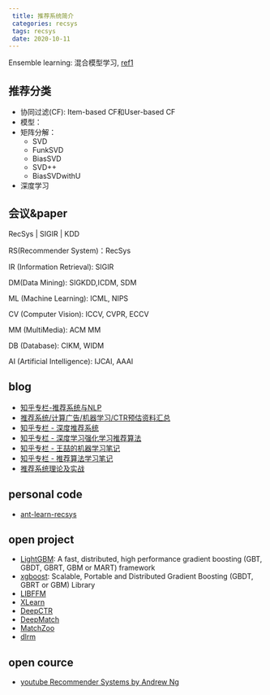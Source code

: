 ```yaml
---
 title: 推荐系统简介
 categories: recsys
 tags: recsys
 date: 2020-10-11
---
```


Ensemble learning: 混合模型学习, [ref1](http://www.scholarpedia.org/article/Ensemble_learning#Voting_based_methods) 

## 推荐分类

- 协同过滤(CF): Item-based CF和User-based CF
- 模型：
- 矩阵分解：
    - SVD
    - FunkSVD
    - BiasSVD
    - SVD++
    - BiasSVDwithU
- 深度学习



## 会议&paper

RecSys | SIGIR | KDD

RS(Recommender System)：RecSys

IR (Information Retrieval): SIGIR

DM(Data Mining): SIGKDD,ICDM, SDM

ML (Machine Learning): ICML, NIPS

CV (Computer Vision): ICCV, CVPR, ECCV

MM (MultiMedia): ACM MM

DB (Database): CIKM, WIDM

AI (Artificial Intelligence): IJCAI, AAAI

## blog

- [知乎专栏-推荐系统与NLP](https://www.zhihu.com/column/c_1068100809786458112)
- [推荐系统/计算广告/机器学习/CTR预估资料汇总](https://awesomeopensource.com/project/mJackie/RecSys)
- [知乎专栏 - 深度推荐系统](https://www.zhihu.com/column/deep-recsys)
- [知乎专栏 - 深度学习强化学习推荐算法](https://www.zhihu.com/column/c_1122565407583678464)
- [知乎专栏 - 王喆的机器学习笔记](https://zhuanlan.zhihu.com/wangzhenotes)
- [知乎专栏 - 推荐算法学习笔记](https://www.zhihu.com/column/c_1223287189188190208)
- [推荐系统理论及实战](https://www.jianshu.com/nb/21403842)


## personal code

- [ant-learn-recsys](https://github.com/peiss/ant-learn-recsys/tree/08f8df7d158706716e9323424f8085d01b047366)


## open project

- [LightGBM](https://github.com/Microsoft/LightGBM): A fast, distributed, high performance gradient boosting (GBT, GBDT, GBRT, GBM or MART) framework
- [xgboost](https://github.com/dmlc/xgboost): Scalable, Portable and Distributed Gradient Boosting (GBDT, GBRT or GBM) Library
- [LIBFFM]()
- [XLearn](https://github.com/aksnzhy/xlearn)
- [DeepCTR](https://github.com/shenweichen/DeepCTR)
- [DeepMatch](https://github.com/shenweichen/DeepMatch)
- [MatchZoo](https://github.com/NTMC-Community/MatchZoo)
- [dlrm](https://github.com/facebookresearch/dlrm)

## open cource

- [youtube Recommender Systems by Andrew Ng](https://www.youtube.com/watch?v=giIXNoiqO_U&list=PL-6SiIrhTAi6x4Oq28s7yy94ubLzVXabj)
